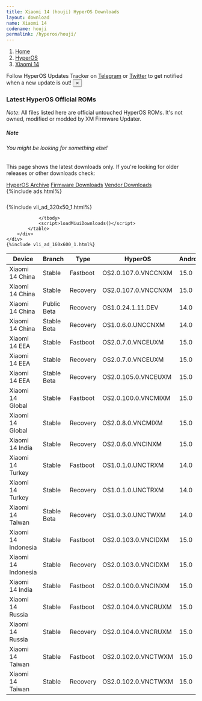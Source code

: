 ```yaml
---
title: Xiaomi 14 (houji) HyperOS Downloads
layout: download
name: Xiaomi 14
codename: houji
permalink: /hyperos/houji/
---
```

<nav aria-label="breadcrumb">
    <ol class="breadcrumb">
        <li class="breadcrumb-item"><a href="/">Home</a></li>
        <li class="breadcrumb-item"><a href="/hyperos/">HyperOS</a></li>
        <li class="breadcrumb-item active" aria-current="page"><a href="/hyperos/houji/">Xiaomi 14</a></li>
    </ol>
</nav>
<div class="alert alert-primary alert-dismissible fade show" role="alert">
    Follow HyperOS Updates Tracker on <a href="https://t.me/MIUIUpdatesTracker" class="alert-link">Telegram</a>
     or <a href="https://twitter.com/MiFwUpdater" class="alert-link">Twitter</a> to get notified when a new update is out!
    <button type="button" class="close" data-dismiss="alert" aria-label="Close">
        <span aria-hidden="true">&times;</span>
    </button>
</div>

### Latest HyperOS Official ROMs
*Note*: All files listed here are official untouched HyperOS ROMs. It's not owned, modified or modded by XM Firmware Updater.
<div class="card">
  <div class="card-body">
    <h5 class="card-title">Note</h5>
    <h6 class="card-subtitle mb-2 text-muted">You might be looking for something else!</h6>
    <p class="card-text">This page shows the latest downloads only.
     If you're looking for older releases or other downloads check:</p>
    <a href="/archive/hyperos/houji/" class="card-link">HyperOS Archive</a>
    <a href="/firmware/houji/" class="card-link">Firmware Downloads</a>
    <a href="/vendor/houji/" class="card-link">Vendor Downloads</a>
  </div>
</div>
{%include ads.html%}
<div class="row justify-content-center">
    <div class="col-10">
        <div class="table-responsive-md" style="margin-top: 25px;">
            {%include vli_ad_320x50_1.html%}
            <table id="miui" class="display dt-responsive nowrap compact table table-striped table-hover table-sm">
                <thead class="thead-dark">
                    <tr>
                        <th data-ref="device">Device</th>
                        <th data-ref="branch">Branch</th>
                        <th data-ref="type">Type</th>
                        <th data-ref="miui">HyperOS</th>
                        <th data-ref="android">Android</th>
                        <th data-ref="size">Size</th>
                        <th data-ref="size">Date</th>
                        <th data-ref="link">Link</th>
                    </tr>
                </thead>
                <tbody>
                <tr><td>Xiaomi 14 China</td><td>Stable</td><td>Fastboot</td><td>OS2.0.107.0.VNCCNXM</td><td>15.0</td><td>9.6 GB</td><td>2025-03-31</td><td><a href="/hyperos/houji/stable/OS2.0.107.0.VNCCNXM/">Download</a></td></tr>
<tr><td>Xiaomi 14 China</td><td>Stable</td><td>Recovery</td><td>OS2.0.107.0.VNCCNXM</td><td>15.0</td><td>6.3 GB</td><td>2025-03-18</td><td><a href="/hyperos/houji/stable/OS2.0.107.0.VNCCNXM/">Download</a></td></tr>
<tr><td>Xiaomi 14 China</td><td>Public Beta</td><td>Recovery</td><td>OS1.0.24.1.11.DEV</td><td>14.0</td><td>5.8 GB</td><td>2024-01-12</td><td><a href="/hyperos/houji/public beta/OS1.0.24.1.11.DEV/">Download</a></td></tr>
<tr><td>Xiaomi 14 China</td><td>Stable Beta</td><td>Recovery</td><td>OS1.0.6.0.UNCCNXM</td><td>14.0</td><td>5.8 GB</td><td>2023-10-26</td><td><a href="/hyperos/houji/stable beta/OS1.0.6.0.UNCCNXM/">Download</a></td></tr>
<tr><td>Xiaomi 14 EEA</td><td>Stable</td><td>Fastboot</td><td>OS2.0.7.0.VNCEUXM</td><td>15.0</td><td>8.3 GB</td><td>2025-02-21</td><td><a href="/hyperos/houji/stable/OS2.0.7.0.VNCEUXM/">Download</a></td></tr>
<tr><td>Xiaomi 14 EEA</td><td>Stable</td><td>Recovery</td><td>OS2.0.7.0.VNCEUXM</td><td>15.0</td><td>6.4 GB</td><td>2025-02-28</td><td><a href="/hyperos/houji/stable/OS2.0.7.0.VNCEUXM/">Download</a></td></tr>
<tr><td>Xiaomi 14 EEA</td><td>Stable Beta</td><td>Recovery</td><td>OS2.0.105.0.VNCEUXM</td><td>15.0</td><td>6.4 GB</td><td>2025-03-25</td><td><a href="/hyperos/houji/stable beta/OS2.0.105.0.VNCEUXM/">Download</a></td></tr>
<tr><td>Xiaomi 14 Global</td><td>Stable</td><td>Fastboot</td><td>OS2.0.100.0.VNCMIXM</td><td>15.0</td><td>8.9 GB</td><td>2025-03-27</td><td><a href="/hyperos/houji/stable/OS2.0.100.0.VNCMIXM/">Download</a></td></tr>
<tr><td>Xiaomi 14 Global</td><td>Stable</td><td>Recovery</td><td>OS2.0.8.0.VNCMIXM</td><td>15.0</td><td>6.3 GB</td><td>2025-01-23</td><td><a href="/hyperos/houji/stable/OS2.0.8.0.VNCMIXM/">Download</a></td></tr>
<tr><td>Xiaomi 14 India</td><td>Stable</td><td>Recovery</td><td>OS2.0.6.0.VNCINXM</td><td>15.0</td><td>6.2 GB</td><td>2025-02-17</td><td><a href="/hyperos/houji/stable/OS2.0.6.0.VNCINXM/">Download</a></td></tr>
<tr><td>Xiaomi 14 Turkey</td><td>Stable</td><td>Fastboot</td><td>OS1.0.1.0.UNCTRXM</td><td>14.0</td><td>7.0 GB</td><td>2024-02-29</td><td><a href="/hyperos/houji/stable/OS1.0.1.0.UNCTRXM/">Download</a></td></tr>
<tr><td>Xiaomi 14 Turkey</td><td>Stable</td><td>Recovery</td><td>OS1.0.1.0.UNCTRXM</td><td>14.0</td><td>5.7 GB</td><td>2024-02-29</td><td><a href="/hyperos/houji/stable/OS1.0.1.0.UNCTRXM/">Download</a></td></tr>
<tr><td>Xiaomi 14 Taiwan</td><td>Stable Beta</td><td>Recovery</td><td>OS1.0.3.0.UNCTWXM</td><td>14.0</td><td>5.8 GB</td><td>2024-03-24</td><td><a href="/hyperos/houji/stable beta/OS1.0.3.0.UNCTWXM/">Download</a></td></tr>
<tr><td>Xiaomi 14 Indonesia</td><td>Stable</td><td>Fastboot</td><td>OS2.0.103.0.VNCIDXM</td><td>15.0</td><td>8.2 GB</td><td>2025-04-02</td><td><a href="/hyperos/houji/stable/OS2.0.103.0.VNCIDXM/">Download</a></td></tr>
<tr><td>Xiaomi 14 Indonesia</td><td>Stable</td><td>Recovery</td><td>OS2.0.103.0.VNCIDXM</td><td>15.0</td><td>6.3 GB</td><td>2025-03-25</td><td><a href="/hyperos/houji/stable/OS2.0.103.0.VNCIDXM/">Download</a></td></tr>
<tr><td>Xiaomi 14 India</td><td>Stable</td><td>Fastboot</td><td>OS2.0.100.0.VNCINXM</td><td>15.0</td><td>7.0 GB</td><td>2025-03-27</td><td><a href="/hyperos/houji/stable/OS2.0.100.0.VNCINXM/">Download</a></td></tr>
<tr><td>Xiaomi 14 Russia</td><td>Stable</td><td>Fastboot</td><td>OS2.0.104.0.VNCRUXM</td><td>15.0</td><td>8.6 GB</td><td>2025-04-02</td><td><a href="/hyperos/houji/stable/OS2.0.104.0.VNCRUXM/">Download</a></td></tr>
<tr><td>Xiaomi 14 Russia</td><td>Stable</td><td>Recovery</td><td>OS2.0.104.0.VNCRUXM</td><td>15.0</td><td>6.2 GB</td><td>2025-03-26</td><td><a href="/hyperos/houji/stable/OS2.0.104.0.VNCRUXM/">Download</a></td></tr>
<tr><td>Xiaomi 14 Taiwan</td><td>Stable</td><td>Fastboot</td><td>OS2.0.102.0.VNCTWXM</td><td>15.0</td><td>7.5 GB</td><td>2025-04-02</td><td><a href="/hyperos/houji/stable/OS2.0.102.0.VNCTWXM/">Download</a></td></tr>
<tr><td>Xiaomi 14 Taiwan</td><td>Stable</td><td>Recovery</td><td>OS2.0.102.0.VNCTWXM</td><td>15.0</td><td>6.2 GB</td><td>2025-03-25</td><td><a href="/hyperos/houji/stable/OS2.0.102.0.VNCTWXM/">Download</a></td></tr>

                </tbody>
                <script>loadMiuiDownloads()</script>
            </table>
        </div>
    </div>
    {%include vli_ad_160x600_1.html%}
</div>
